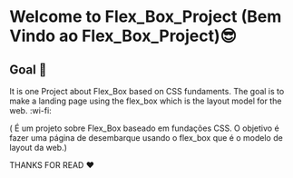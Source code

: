 # Welcome to Flex_Box_Project (Bem Vindo ao Flex_Box_Project):sunglasses:
## Goal :dart:
  It is one Project about Flex_Box based on CSS fundaments. The goal is to make a landing page using the flex_box which is the layout model for the web. :wi-fi:
  
  ( É um projeto sobre Flex_Box baseado em fundações CSS. O objetivo é fazer uma página de desembarque usando o flex_box que é o modelo de layout da web.)

THANKS FOR READ :heart:
